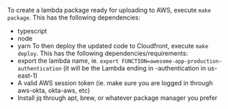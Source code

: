 To create a lambda package ready for uploading to AWS, execute `make package`. This has the following dependencies:
  * typescript
  * node
  * yarn
To then deploy the updated code to Cloudfront, execute `make deploy`. This has the following dependencies/requirements:
  * export the lambda name, ie. `export FUNCTION=awesome-app-production-authentication` (it will be the Lambda ending in -authentication in us-east-1)
  * A valid AWS session token (ie. make sure you are logged in through aws-okta, okta-aws, etc)
  * Install jq through apt, brew, or whatever package manager you prefer
